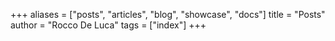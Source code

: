 +++
aliases = ["posts", "articles", "blog", "showcase", "docs"]
title = "Posts"
author = "Rocco De Luca"
tags = ["index"]
+++
